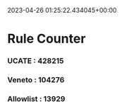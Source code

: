 2023-04-26 01:25:22.434045+00:00
# Rule Counter 
 ### UCATE : 428215

 ### Veneto : 104276

 ### Allowlist : 13929